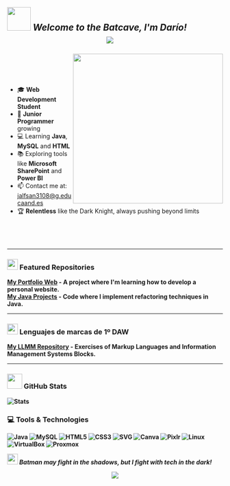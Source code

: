 ## <img src="https://media4.giphy.com/media/v1.Y2lkPTc5MGI3NjExZWxpOXN6MXd5ZG0zdW0xNmIyaDB0bnhyMGU0MHc0YnRmOTltaXc4ayZlcD12MV9pbnRlcm5hbF9naWZfYnlfaWQmY3Q9cw/3ohzdHeNxQLQFwugX6/giphy.gif" width ="55"> **_Welcome to the Batcave, I'm Darío!_**   ㅤㅤㅤㅤㅤㅤㅤㅤㅤㅤㅤㅤㅤㅤㅤㅤ![](https://komarev.com/ghpvc/?username=jalfsan3108&color=yellow)



<picture> <img align="right" src="https://media4.giphy.com/media/v1.Y2lkPTc5MGI3NjExN2t5bXhkZGFjc2s1c3VkNWw5aGQ3dDJ0ZmM3cnZuZzZ5MXR4Mmt1ZCZlcD12MV9pbnRlcm5hbF9naWZfYnlfaWQmY3Q9Zw/dxOuBD9eW1M8DFk3cP/giphy.gif" width = 350px></picture>
 <p align="right">
</p>
ㅤㅤㅤㅤㅤㅤㅤㅤㅤㅤㅤㅤㅤㅤㅤㅤㅤㅤㅤㅤㅤㅤㅤㅤㅤㅤㅤㅤㅤㅤㅤ


- 🎓 **Web Development Student**
- 🌱 **Junior Programmer** growing
- 💻 Learning **Java**, **MySQL** and **HTML**  
- 📚 Exploring tools like  **Microsoft SharePoint** and **Power BI**
- 📫 Contact me at: [jalfsan3108@g.educaand.es](mailto:jalfsan3108@g.educaand.es)
- 🏆 **Relentless** like the Dark Knight, always pushing beyond limits
ㅤㅤㅤㅤㅤㅤㅤㅤㅤㅤㅤㅤㅤㅤㅤㅤㅤㅤㅤㅤㅤㅤㅤㅤㅤㅤㅤㅤㅤㅤㅤㅤㅤㅤㅤㅤㅤㅤㅤㅤㅤㅤㅤㅤㅤㅤㅤㅤㅤㅤㅤㅤㅤㅤㅤㅤㅤㅤㅤㅤㅤㅤㅤㅤㅤㅤㅤㅤㅤㅤㅤㅤㅤㅤㅤㅤㅤㅤㅤㅤㅤㅤㅤㅤㅤㅤㅤㅤㅤㅤ
---


### <img src="https://media2.giphy.com/media/QssGEmpkyEOhBCb7e1/giphy.gif?cid=ecf05e47a0n3gi1bfqntqmob8g9aid1oyj2wr3ds3mg700bl&rid=giphy.gif" width ="25"><b> Featured Repositories

[**My Portfolio Web**](https://github.com/jalfsan3108/sql-project) - A project where I'm learning how to develop a personal website.  
[**My Java Projects**](https://github.com/jalfsan3108/java-refactor-project) - Code where I implement refactoring techniques in Java.  


---


### <img src="https://github.com/jalfsan3108/jalfsan3108/blob/main/verified.gif?raw=true" width ="25"><b> Lenguajes de marcas de 1º DAW

[**My LLMM Repository**](https://github.com/jalfsan3108/Lenguajes-de-marcas) - Exercises of Markup Languages ​​and Information Management Systems Blocks.

---


### <img src="https://media.giphy.com/media/iY8CRBdQXODJSCERIr/giphy.gif" width="35"><b> GitHub Stats
![Stats](https://github-readme-stats.vercel.app/api?username=jalfsan3108&show_icons=true&hide_title=true&count_private=true&hide=prs&theme=radical)

### 💻 Tools & Technologies
<p align="left">
  
  ![Java](https://img.shields.io/badge/Java-%23E34F26.svg?style=flat&logo=java&logoColor=white) 
  ![MySQL](https://img.shields.io/badge/MySQL-%2300f.svg?style=flat&logo=mysql&logoColor=white) 
  ![HTML5](https://img.shields.io/badge/HTML5-%23E34F26.svg?style=flat&logo=html5&logoColor=white) 
  ![CSS3](https://img.shields.io/badge/CSS3-%231572B6.svg?style=flat&logo=css3&logoColor=white) 
  ![SVG](https://img.shields.io/badge/SVG-%23000000.svg?style=flat&logo=svg&logoColor=white) 
  ![Canva](https://img.shields.io/badge/Canva-%2300C4B1.svg?style=flat&logo=canva&logoColor=white) 
  ![Pixlr](https://img.shields.io/badge/Pixlr-%23000000.svg?style=flat&logo=pixlr&logoColor=white) 
  ![Linux](https://img.shields.io/badge/Linux-%2300f.svg?style=flat&logo=linux&logoColor=white) 
  ![VirtualBox](https://img.shields.io/badge/VirtualBox-%2332a4d7.svg?style=flat&logo=virtualbox&logoColor=white) 
  ![Proxmox](https://img.shields.io/badge/Proxmox-%230e2b5a.svg?style=flat&logo=proxmox&logoColor=white)
</p>

<p align="center">
  
 <img src="https://media4.giphy.com/media/v1.Y2lkPTc5MGI3NjExZWxpOXN6MXd5ZG0zdW0xNmIyaDB0bnhyMGU0MHc0YnRmOTltaXc4ayZlcD12MV9pbnRlcm5hbF9naWZfYnlfaWQmY3Q9cw/3ohzdHeNxQLQFwugX6/giphy.gif" width ="25"><b> ***Batman may fight in the shadows, but I fight with tech in the dark!***
</p>

<p align="center">
  
  <img src="https://github.com/jalfsan3108/readme.md/blob/main/pngegg%20(1).png"/>
</p>


